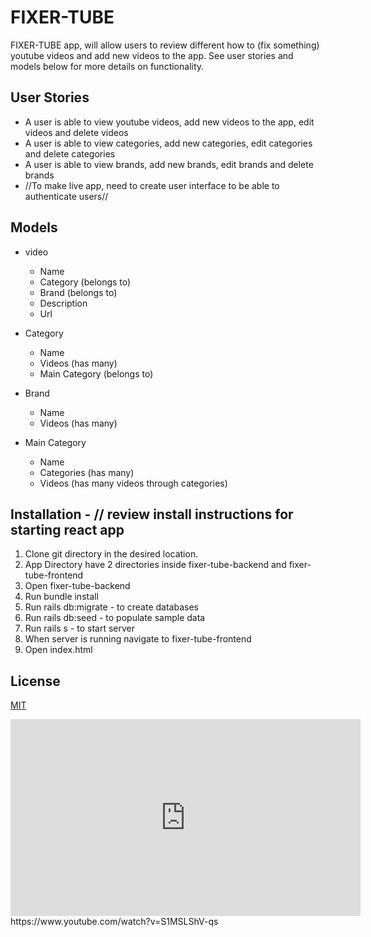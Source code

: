 # FIXER-TUBE

FIXER-TUBE app, will allow users to review different how to (fix something) youtube videos and add new videos to the app.
See user stories and models below for more details on functionality.

## User Stories
* A user is able to view youtube videos, add new videos to the app, edit videos and delete videos 
* A user is able to view categories, add new categories, edit categories and delete categories
* A user is able to view brands, add new brands, edit brands and delete brands
* //To make live app, need to create user interface to be able to authenticate users//


## Models
* video
  * Name
  * Category (belongs to)
  * Brand (belongs to)
  * Description
  * Url
  
* Category
  * Name
  * Videos (has many)
  * Main Category (belongs to)
  
* Brand
  * Name
  * Videos (has many)

* Main Category
  * Name
  * Categories (has many)
  * Videos (has many videos through categories)


## Installation - // review install instructions for starting react app
1. Clone git directory in the desired location.
2. App Directory have 2 directories inside fixer-tube-backend and fixer-tube-frontend
3. Open fixer-tube-backend
4. Run bundle install
5. Run rails db:migrate - to create databases
6. Run rails db:seed - to populate sample data
7. Run rails s - to start server
8. When server is running navigate to fixer-tube-frontend
9. Open index.html

## License
[MIT](https://choosealicense.com/licenses/mit/)




<iframe width="560" height="315" src="https://www.youtube.com/embed/S1MSLShV-qs" frameborder="0" allow="accelerometer; autoplay; clipboard-write; encrypted-media; gyroscope; picture-in-picture" allowfullscreen></iframe>
https://www.youtube.com/watch?v=S1MSLShV-qs